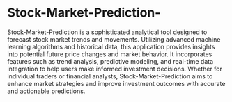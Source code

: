 # Stock-Market-Prediction-
Stock-Market-Prediction is a sophisticated analytical tool designed to forecast stock market trends and movements. Utilizing advanced machine learning algorithms and historical data, this application provides insights into potential future price changes and market behavior. It incorporates features such as trend analysis, predictive modeling, and real-time data integration to help users make informed investment decisions. Whether for individual traders or financial analysts, Stock-Market-Prediction aims to enhance market strategies and improve investment outcomes with accurate and actionable predictions.
